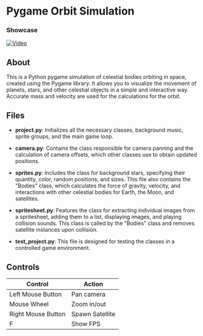 # Pygame Orbit Simulation

### Showcase
[![Video](https://img.youtube.com/vi/ML5fOiTLlwk/0.jpg)](https://www.youtube.com/watch?v=ML5fOiTLlwk)

## About
This is a Python pygame simulation of celestial bodies orbiting in space, created using the Pygame library. 
It allows you to visualize the movement of planets, stars, and other celestial objects in a simple and interactive way.
Accurate mass and velocity are used for the calculations for the orbit.



## Files

- __project.py__: Initializes all the necessary classes, background music, sprite groups, and the main game loop.

- __camera.py__: Contains the class responsible for camera panning and the calculation of camera offsets, which other classes use to obtain updated positions.

- __sprites.py__: Includes the class for background stars, specifying their quantity, color, random positions, and sizes. This file also contains the "Bodies" class, which calculates the force of gravity, velocity, and interactions with other celestial bodies for Earth, the Moon, and satellites.

- __spritesheet.py__: Features the class for extracting individual images from a spritesheet, adding them to a list, displaying images, and playing collision sounds. This class is called by the "Bodies" class and removes satellite instances upon collision.

- __test_project.py__: This file is designed for testing the classes in a controlled game environment.



## Controls
| Control               | Action                                       |
|-----------------------|----------------------------------------------|
| Left Mouse Button     | Pan camera                                   |
| Mouse Wheel           | Zoom in/out                                  |
| Right Mouse Button    | Spawn Satellite                    |
| F          | Show FPS                     |


